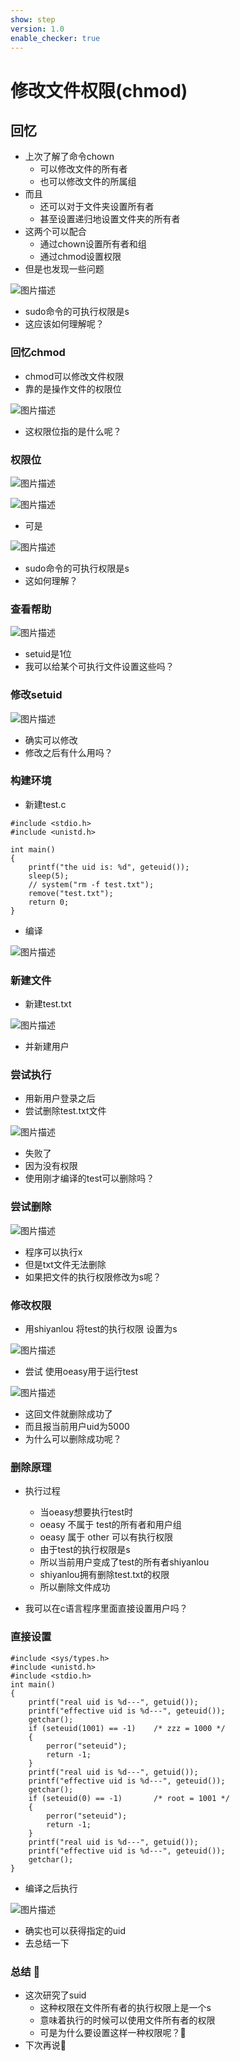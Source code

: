 ```yaml
---
show: step
version: 1.0
enable_checker: true
---
```


# 修改文件权限(chmod)

## 回忆

- 上次了解了命令chown
	- 可以修改文件的所有者
	- 也可以修改文件的所属组
- 而且
	- 还可以对于文件夹设置所有者
	- 甚至设置递归地设置文件夹的所有者
- 这两个可以配合
	- 通过chown设置所有者和组
	- 通过chmod设置权限
- 但是也发现一些问题

![图片描述](https://doc.shiyanlou.com/courses/uid1190679-20221013-1665625223620)

- sudo命令的可执行权限是s
- 这应该如何理解呢？

### 回忆chmod

- chmod可以修改文件权限
- 靠的是操作文件的权限位

![图片描述](https://doc.shiyanlou.com/courses/uid1190679-20221013-1665627887665)

- 这权限位指的是什么呢？

### 权限位

![图片描述](https://doc.shiyanlou.com/courses/uid1190679-20221013-1665627941963)

![图片描述](https://doc.shiyanlou.com/courses/uid1190679-20221013-1665628047061)

- 可是

![图片描述](https://doc.shiyanlou.com/courses/uid1190679-20221013-1665625223620)

- sudo命令的可执行权限是s
- 这如何理解？

### 查看帮助

![图片描述](https://doc.shiyanlou.com/courses/uid1190679-20221013-1665629629068)

- setuid是1位
- 我可以给某个可执行文件设置这些吗？

### 修改setuid

![图片描述](https://doc.shiyanlou.com/courses/uid1190679-20221013-1665629764574)

- 确实可以修改
- 修改之后有什么用吗？

### 构建环境

- 新建test.c

```
#include <stdio.h>
#include <unistd.h>

int main()
{
    printf("the uid is: %d", geteuid());
    sleep(5);
    // system("rm -f test.txt");
    remove("test.txt");
    return 0;
}
```

- 编译

![图片描述](https://doc.shiyanlou.com/courses/uid1190679-20221013-1665630506256)

### 新建文件

- 新建test.txt

![图片描述](https://doc.shiyanlou.com/courses/uid1190679-20221013-1665631034841)

- 并新建用户

### 尝试执行

- 用新用户登录之后
- 尝试删除test.txt文件

![图片描述](https://doc.shiyanlou.com/courses/uid1190679-20221013-1665631072477)

- 失败了
- 因为没有权限
- 使用刚才编译的test可以删除吗？

### 尝试删除

![图片描述](https://doc.shiyanlou.com/courses/uid1190679-20221013-1665631236560)

- 程序可以执行x
- 但是txt文件无法删除
- 如果把文件的执行权限修改为s呢？

### 修改权限

- 用shiyanlou 将test的执行权限 设置为s

![图片描述](https://doc.shiyanlou.com/courses/uid1190679-20230208-1675863714741)

- 尝试 使用oeasy用于运行test

![图片描述](https://doc.shiyanlou.com/courses/uid1190679-20221013-1665631597685)

- 这回文件就删除成功了
- 而且报当前用户uid为5000
- 为什么可以删除成功呢？

### 删除原理

- 执行过程
	- 当oeasy想要执行test时
	- oeasy 不属于 test的所有者和用户组
	- oeasy 属于 other 可以有执行权限
	- 由于test的执行权限是s
	- 所以当前用户变成了test的所有者shiyanlou
	- shiyanlou拥有删除test.txt的权限
	- 所以删除文件成功

- 我可以在c语言程序里面直接设置用户吗？

### 直接设置

```
#include <sys/types.h>
#include <unistd.h>
#include <stdio.h>
int main()
{
    printf("real uid is %d---", getuid());
    printf("effective uid is %d---", geteuid());
    getchar();
    if (seteuid(1001) == -1)    /* zzz = 1000 */
    {
        perror("seteuid");
        return -1;
    }
    printf("real uid is %d---", getuid());
    printf("effective uid is %d---", geteuid());
    getchar();
    if (seteuid(0) == -1)       /* root = 1001 */
    {
        perror("seteuid");
        return -1;
    }
    printf("real uid is %d---", getuid());
    printf("effective uid is %d---", geteuid());
    getchar();
}
```

- 编译之后执行

![图片描述](https://doc.shiyanlou.com/courses/uid1190679-20221013-1665633361264)

- 确实也可以获得指定的uid
- 去总结一下

### 总结 🤨 
- 这次研究了suid
	- 这种权限在文件所有者的执行权限上是一个s
	- 意味着执行的时候可以使用文件所有者的权限
	- 可是为什么要设置这样一种权限呢？🤔
- 下次再说👋